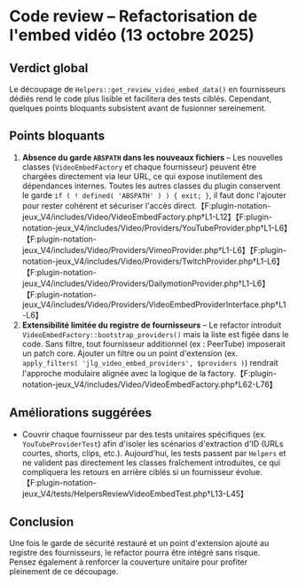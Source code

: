 # Code review – Refactorisation de l'embed vidéo (13 octobre 2025)

## Verdict global
Le découpage de `Helpers::get_review_video_embed_data()` en fournisseurs dédiés rend le code plus lisible et facilitera des tests ciblés. Cependant, quelques points bloquants subsistent avant de fusionner sereinement.

## Points bloquants
1. **Absence du garde `ABSPATH` dans les nouveaux fichiers** – Les nouvelles classes (`VideoEmbedFactory` et chaque fournisseur) peuvent être chargées directement via leur URL, ce qui expose inutilement des dépendances internes. Toutes les autres classes du plugin conservent le garde `if ( ! defined( 'ABSPATH' ) ) { exit; }`, il faut donc l'ajouter pour rester cohérent et sécuriser l'accès direct.【F:plugin-notation-jeux_V4/includes/Video/VideoEmbedFactory.php†L1-L12】【F:plugin-notation-jeux_V4/includes/Video/Providers/YouTubeProvider.php†L1-L6】【F:plugin-notation-jeux_V4/includes/Video/Providers/VimeoProvider.php†L1-L6】【F:plugin-notation-jeux_V4/includes/Video/Providers/TwitchProvider.php†L1-L6】【F:plugin-notation-jeux_V4/includes/Video/Providers/DailymotionProvider.php†L1-L6】【F:plugin-notation-jeux_V4/includes/Video/Providers/VideoEmbedProviderInterface.php†L1-L6】
2. **Extensibilité limitée du registre de fournisseurs** – Le refactor introduit `VideoEmbedFactory::bootstrap_providers()` mais la liste est figée dans le code. Sans filtre, tout fournisseur additionnel (ex : PeerTube) imposerait un patch core. Ajouter un filtre ou un point d'extension (ex. `apply_filters( 'jlg_video_embed_providers', $providers )`) rendrait l'approche modulaire alignée avec la logique de la factory.【F:plugin-notation-jeux_V4/includes/Video/VideoEmbedFactory.php†L62-L76】

## Améliorations suggérées
- Couvrir chaque fournisseur par des tests unitaires spécifiques (ex. `YouTubeProviderTest`) afin d'isoler les scénarios d'extraction d'ID (URLs courtes, shorts, clips, etc.). Aujourd'hui, les tests passent par `Helpers` et ne valident pas directement les classes fraîchement introduites, ce qui compliquera les retours en arrière ciblés si un fournisseur évolue.【F:plugin-notation-jeux_V4/tests/HelpersReviewVideoEmbedTest.php†L13-L45】

## Conclusion
Une fois le garde de sécurité restauré et un point d'extension ajouté au registre des fournisseurs, le refactor pourra être intégré sans risque. Pensez également à renforcer la couverture unitaire pour profiter pleinement de ce découpage.
